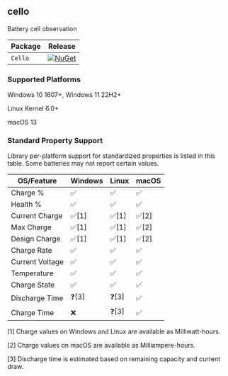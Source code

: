 ## cello

Battery cell observation

| Package              | Release                                                                                                               |
|----------------------|-----------------------------------------------------------------------------------------------------------------------|
| `Cello`                | [![NuGet](https://img.shields.io/nuget/v/Cello.svg)](https://www.nuget.org/packages/Cello/)                               |

### Supported Platforms

Windows 10 1607+, Windows 11 22H2+

Linux Kernel 6.0+

macOS 13

### Standard Property Support

Library per-platform support for standardized properties is listed in this table. Some batteries may not report certain values.

| OS/Feature      | Windows | Linux | macOS |
| --------------- | ------- | ----- | ----- |
| Charge %        |✅|✅|✅|
| Health %        |✅|✅|✅|
| Current Charge  |✅[1]|✅[1]|✅[2]|
| Max Charge      |✅[1]|✅[1]|✅[2]|
| Design Charge   |✅[1]|✅[1]|✅[2]|
| Charge Rate     |✅|✅|✅|
| Current Voltage |✅|✅|✅|
| Temperature     |✅|✅|✅|
| Charge State    |✅|✅|✅|
| Discharge Time  |❓[3]|❓[3]|✅|
| Charge Time     |❌|❓[3]|✅|

[1] Charge values on Windows and Linux are available as Milliwatt-hours.

[2] Charge values on macOS are available as Milliampere-hours.

[3] Discharge time is estimated based on remaining capacity and current draw.
